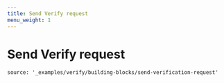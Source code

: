 ```yaml
---
title: Send Verify request
menu_weight: 1
---
```


# Send Verify request

```tabbed_examples
source: '_examples/verify/building-blocks/send-verification-request'
```